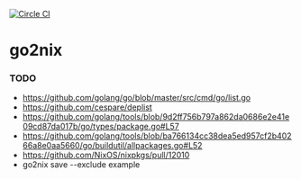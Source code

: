 [![Circle CI](https://circleci.com/gh/kamilchm/go2nix.svg?style=shield)](https://circleci.com/gh/kamilchm/go2nix)

# go2nix

### TODO

* https://github.com/golang/go/blob/master/src/cmd/go/list.go
* https://github.com/cespare/deplist
* https://github.com/golang/tools/blob/9d2ff756b797a862da0686e2e41e09cd87da017b/go/types/package.go#L57
* https://github.com/golang/tools/blob/ba766134cc38dea5ed957cf2b40266a8e0aa5660/go/buildutil/allpackages.go#L52
* https://github.com/NixOS/nixpkgs/pull/12010
* go2nix save --exclude example
